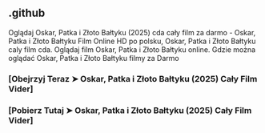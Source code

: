 ## .github

Oglądaj Oskar, Patka i Złoto Bałtyku (2025) cda cały film za darmo - Oskar, Patka i Złoto Bałtyku Film Online HD po polsku, Oskar, Patka i Złoto Bałtyku caly film cda. Oglądaj film Oskar, Patka i Złoto Bałtyku online. Gdzie można oglądać Oskar, Patka i Złoto Bałtyku filmy za Darmo

### [Obejrzyj Teraz ➤ Oskar, Patka i Złoto Bałtyku (2025) Cały Film Vider]

### [Pobierz Tutaj ➤ Oskar, Patka i Złoto Bałtyku (2025) Cały Film Vider]

